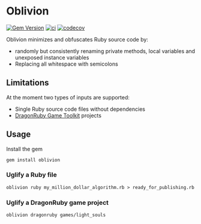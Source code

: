 # Oblivion

[![Gem Version](https://badge.fury.io/rb/oblivion.svg)](https://badge.fury.io/rb/oblivion)
[![ci](https://circleci.com/gh/kfischer-okarin/oblivion.svg?style=svg)](https://app.circleci.com/pipelines/github/kfischer-okarin/oblivion?branch=master)
[![codecov](https://codecov.io/gh/kfischer-okarin/oblivion/branch/master/graph/badge.svg)](https://codecov.io/gh/kfischer-okarin/oblivion)


Oblivion minimizes and obfuscates Ruby source code by:
* randomly but consistently renaming private methods, local variables and unexposed instance variables
* Replacing all whitespace with semicolons

## Limitations

At the moment two types of inputs are supported:
* Single Ruby source code files without dependencies
* [DragonRuby Game Toolkit](https://dragonruby.itch.io/dragonruby-gtk) projects

## Usage

Install the gem

```
gem install oblivion
```

### Uglify a Ruby file

```
oblivion ruby my_million_dollar_algorithm.rb > ready_for_publishing.rb
```

### Uglify a DragonRuby game project

```
oblivion dragonruby games/light_souls
```
